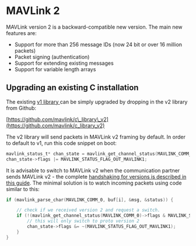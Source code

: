 # MAVLink 2

MAVLink version 2 is a backward-compatible new version. The main new features are:

* Support for more than 256 message IDs \(now 24 bit or over 16 million packets\)
* Packet signing \(authentication\)
* Support for extending existing messages
* Support for variable length arrays



## Upgrading an existing C installation

The existing [v1 library ](https://github.com/mavlink/c_library_v1)can be simply upgraded by dropping in the v2 library from Github:

[https://github.com/mavlink/c\_library\_v2](https://github.com/mavlink/c_library_v2)

The v2 library will send packets in MAVLink v2 framing by default. In order to default to v1, run this code snippet on boot:

```C
mavlink_status_t* chan_state = mavlink_get_channel_status(MAVLINK_COMM_0);
chan_state->flags |= MAVLINK_STATUS_FLAG_OUT_MAVLINK1;
```

It is advisable to switch to MAVLink v2 when the communication partner sends MAVLink v2 - the complete [handshaking for versions is described in this guide](/mavlink-version.md). The minimal solution is to watch incoming packets using code similar to this:

```C
if (mavlink_parse_char(MAVLINK_COMM_0, buf[i], &msg, &status)) {

	// check if we received version 2 and request a switch.
	if (!(mavlink_get_channel_status(MAVLINK_COMM_0)->flags & MAVLINK_STATUS_FLAG_IN_MAVLINK1)) {
		// this will only switch to proto version 2
		chan_state->flags &= ~(MAVLINK_STATUS_FLAG_OUT_MAVLINK1);
	}
}
```



